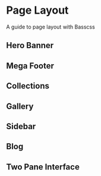 # Page Layout
A guide to page layout with Basscss

## Hero Banner
## Mega Footer
## Collections
## Gallery
## Sidebar
## Blog
## Two Pane Interface

